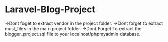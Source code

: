 # Laravel-Blog-Project
  

->Dont foget to extract vendor in the project folder.
->Dont forget to extract must_files in the main project folder.
->Dont Forget To extract the blogger_project.sql file to your localhost/phpmyadmin database. 
